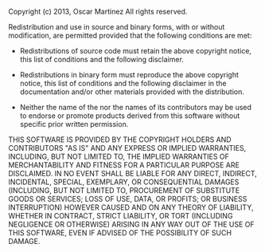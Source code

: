 Copyright (c) 2013, Oscar Martinez
All rights reserved.

Redistribution and use in source and binary forms, with or without
modification, are permitted provided that the following conditions are met:
    
* Redistributions of source code must retain the above copyright
notice, this list of conditions and the following disclaimer.
    
* Redistributions in binary form must reproduce the above copyright
notice, this list of conditions and the following disclaimer in the
documentation and/or other materials provided with the distribution.
    
* Neither the name of the <organization> nor the
names of its contributors may be used to endorse or promote products
derived from this software without specific prior written permission.

THIS SOFTWARE IS PROVIDED BY THE COPYRIGHT HOLDERS AND CONTRIBUTORS "AS IS" AND
ANY EXPRESS OR IMPLIED WARRANTIES, INCLUDING, BUT NOT LIMITED TO, THE IMPLIED
WARRANTIES OF MERCHANTABILITY AND FITNESS FOR A PARTICULAR PURPOSE ARE
DISCLAIMED. IN NO EVENT SHALL <COPYRIGHT HOLDER> BE LIABLE FOR ANY
DIRECT, INDIRECT, INCIDENTAL, SPECIAL, EXEMPLARY, OR CONSEQUENTIAL DAMAGES
(INCLUDING, BUT NOT LIMITED TO, PROCUREMENT OF SUBSTITUTE GOODS OR SERVICES;
LOSS OF USE, DATA, OR PROFITS; OR BUSINESS INTERRUPTION) HOWEVER CAUSED AND
ON ANY THEORY OF LIABILITY, WHETHER IN CONTRACT, STRICT LIABILITY, OR TORT
(INCLUDING NEGLIGENCE OR OTHERWISE) ARISING IN ANY WAY OUT OF THE USE OF THIS
SOFTWARE, EVEN IF ADVISED OF THE POSSIBILITY OF SUCH DAMAGE.
